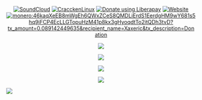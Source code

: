<p align="center">
    <a href="https://soundcloud.com/xaxeric" target="_blank"><img src="https://img.shields.io/badge/SoundCloud-FF3300?style=for-the-badge&logo=soundcloud&logoColor=white" alt="SoundCloud"></a>
    <a href="https://github.com/Craccken/craccken-linux" target="_blank"><img src="https://img.shields.io/badge/Linux-FCC624?style=for-the-badge&logo=linux&logoColor=black" alt="CracckenLinux"></a>
    <a href="https://liberapay.com/Xaxeric" target="_blank"><img alt="Donate using Liberapay" src="https://img.shields.io/badge/Liberapay-F6C915?style=for-the-badge&logo=liberapay&logoColor=black"></a>
    <a href="https://xaxeric.xyz" target="_blank"><img alt="Website" src="https://img.shields.io/badge/website-000000?style=for-the-badge&logo=About.me&logoColor=white"></a> 
    <a href="https://xaxeric.github.io/donate/"><img alt="monero:46kaqXeEB8mWgEh6QWxZCeS8QMDLiErdS1EerdgHM9wY681s5hq9jFCP4EcLLGTopuHzM41p8kx3gHyoqdtTo2itQDh3tvD?tx_amount=0.089142449635&recipient_name=Xaxeric&tx_description=Donation" src="https://img.shields.io/badge/monero-FF6600?style=for-the-badge&logo=monero&logoColor=white"></a>
</p>

<p align="center">
    <img src="https://github-readme-stats.vercel.app/api/top-langs/?username=Xaxeric&langs_count=8&theme=github_dark&layout=compact&hide_border=true">
</p>

<p align="center">
    <img src="https://github-readme-stats.vercel.app/api?username=Xaxeric&show_icons=true&theme=github_dark&hide_border=true">
</p>

<p align="center">
    <img src="https://github-readme-streak-stats.herokuapp.com?user=Xaxeric&theme=github-dark-blue&hide_border=true&date_format=%5BY%20%5DM%20j">
</p>

<p align="center">
    <img src="http://github-profile-summary-cards.vercel.app/api/cards/profile-details?username=Xaxeric&theme=github_dark">
</p>

![](https://ripgvc.herokuapp.com/?username=xaxeric&color=e64f00&round)
